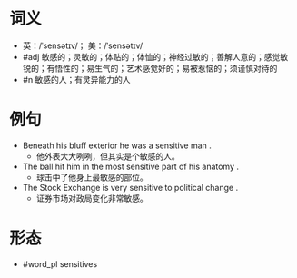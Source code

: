# 词义
- 英：/ˈsensətɪv/； 美：/ˈsensətɪv/
- #adj 敏感的；灵敏的；体贴的；体恤的；神经过敏的；善解人意的；感觉敏锐的；有悟性的；易生气的；艺术感觉好的；易被惹恼的；须谨慎对待的
- #n 敏感的人；有灵异能力的人
# 例句
- Beneath his bluff exterior he was a sensitive man .
	- 他外表大大咧咧，但其实是个敏感的人。
- The ball hit him in the most sensitive part of his anatomy .
	- 球击中了他身上最敏感的部位。
- The Stock Exchange is very sensitive to political change .
	- 证券市场对政局变化非常敏感。
# 形态
- #word_pl sensitives
